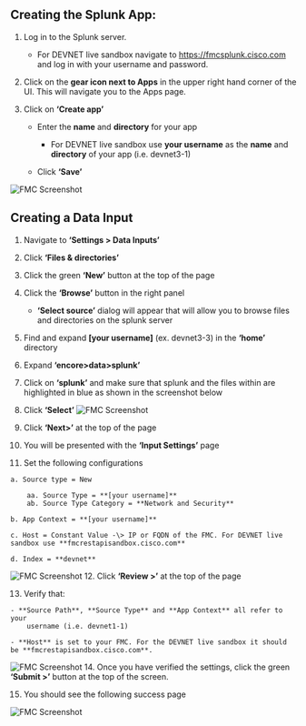## Creating the Splunk App: ##

1.  Log in to the Splunk server.

    - For DEVNET live sandbox navigate to <https://fmcsplunk.cisco.com> and log in with your username and password.
2.  Click on the **gear icon next to Apps** in the upper right hand corner of
    the UI. This will navigate you to the Apps page.

3.  Click on **‘Create app’**

    - Enter the **name** and **directory** for your app

        * For DEVNET live sandbox use **your username** as the **name** and **directory** of your app (i.e. devnet3-1)

    - Click **‘Save’**

![FMC Screenshot](/posts/files/firepower-estreamer-splunk/assets/images/pic4.png)

## Creating a Data Input

1.  Navigate to **‘Settings \> Data Inputs’**

2.  Click **‘Files & directories’**

3.  Click the green **‘New’** button at the top of the page

4.  Click the **‘Browse’** button in the right panel

    - **‘Select source’** dialog will appear that will allow you to browse files and directories on the splunk server
5.  Find and expand **[your username]** (ex. devnet3-3) in the **‘home’**
    directory

6.  Expand **‘encore\>data\>splunk’**

7.  Click on **‘splunk’** and make sure that splunk and the files within are
    highlighted in blue as shown in the screenshot below

8.  Click **‘Select’**
![FMC Screenshot](/posts/files/firepower-estreamer-splunk/assets/images/pic5.png)
9.  Click **‘Next\>’** at the top of the page

10.  You will be presented with the **‘Input Settings’** page

11.  Set the following configurations

    a. Source type = New

        aa. Source Type = **[your username]**
        ab. Source Type Category = **Network and Security**

    b. App Context = **[your username]**

    c. Host = Constant Value -\> IP or FQDN of the FMC. For DEVNET live sandbox use **fmcrestapisandbox.cisco.com**  

    d. Index = **devnet**    
![FMC Screenshot](/posts/files/firepower-estreamer-splunk/assets/images/pic6.png)
12.  Click **‘Review \>’** at the top of the page

13.  Verify that:

    - **Source Path**, **Source Type** and **App Context** all refer to your
        username (i.e. devnet1-1)

    - **Host** is set to your FMC. For the DEVNET live sandbox it should be **fmcrestapisandbox.cisco.com**.
![FMC Screenshot](/posts/files/firepower-estreamer-splunk/assets/images/pic7.png)
14.  Once you have verified the settings, click the green **‘Submit \>’** button at the top of the screen.

15.  You should see the following success page

  ![FMC Screenshot](/posts/files/firepower-estreamer-splunk/assets/images/pic8.png)
